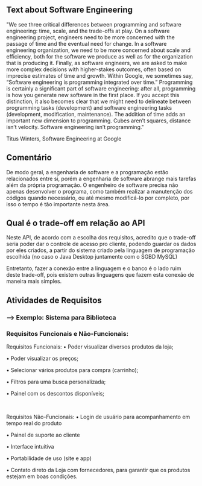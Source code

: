<h2> Text about Software Engineering </h2>
<p> "We see three critical differences between programming and software engineering: time, scale, and the trade-offs at play. On a software engineering project, engineers need to be more concerned with the passage of time and the eventual need for change. In a software engineering organization, we need to be more concerned about scale and efficiency, both for the software we produce as well as for the organization that is producing it. Finally, as software engineers, we are asked to make more complex decisions with higher-stakes outcomes, often based on imprecise estimates of time and growth. Within Google, we sometimes say, “Software engineering is programming integrated over time.” Programming is certainly a significant part of software engineering: after all, programming is how you generate new software in the first place. If you accept this distinction, it also becomes clear that we might need to delineate between programming tasks (development) and software engineering tasks (development, modification, maintenance). The addition of time adds an important new dimension to programming. Cubes aren’t squares, distance isn’t velocity. Software engineering isn’t programming."

Titus Winters, Software Engineering at Google </p>

<h2>Comentário</h2>
<p> De modo geral, a engenharia de software e a programação estão relacionados entre si, porém a engenharia de software abrange mais tarefas além da própria programação. O engenheiro de software precisa não apenas desenvolver o programa, como também realizar a manutenção dos códigos quando necessário, ou até mesmo modificá-lo por completo, por isso o tempo é tão importante nesta área.</p>

<h2> Qual é o trade-off em relação ao API </h2>

<p> Neste API, de acordo com a escolha dos requisitos, acredito que o trade-off seria poder dar o controle de acesso pro cliente, podendo guardar os dados por eles criados, a partir do sistema criado pela linguagem de programação escolhida (no caso o Java Desktop juntamente com o SGBD MySQL)</p>
<p> Entretanto, fazer a conexão entre a linguagem e o banco é o lado ruim deste trade-off, pois existem outras linguagens que fazem esta conexão de maneira mais simples.</p>

<h2> Atividades de Requisitos </h2>
<h3> --> Exemplo: Sistema para Biblioteca </h3>

<h3> Requisitos Funcionais e Não-Funcionais:  </h3>
<p> Requisitos Funcionais: 
  • Poder visualizar diversos produtos da loja; </p>
<p> • Poder visualizar os preços; </p>
<p> • Selecionar vários produtos para compra (carrinho); </p>
<p> • Filtros para uma busca personalizada; </p>
<p> • Painel com os descontos disponíveis; </p>

<br>

<p> Requisitos Não-Funcionais: • Login de usuário para acompanhamento em tempo real do produto </p>
<p> • Painel de suporte ao cliente </p>
<p> • Interface intuitiva </p>
<p> • Portabilidade de uso (site e app) </p>
<p> • Contato direto da Loja com fornecedores, para garantir que os produtos estejam em boas condições.</p>
